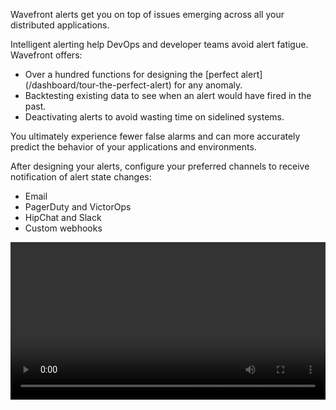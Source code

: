 <div class="container-fluid">
<div class="row">
<p class="lead">Wavefront alerts get you on top of issues emerging across all your distributed applications. </p>
</div>

<div class="row">
<div class="col-sm-12 col-md-6">
<p>Intelligent alerting help DevOps and developer teams avoid alert fatigue. Wavefront offers:</p>
<ul>
<li>Over a hundred functions for designing the [perfect alert](/dashboard/tour-the-perfect-alert) for any anomaly.</li>
<li>Backtesting existing data to see when an alert would have fired in the past.</li>
<li>Deactivating alerts to avoid wasting time on sidelined systems.
</ul>

<p>You ultimately experience fewer false alarms and can more accurately predict the behavior of your applications and environments.</p>

<p>After designing your alerts, configure your preferred channels to receive notification of alert state changes:</p>
<ul>
<li>Email</li>
<li>PagerDuty and VictorOps</li>
<li>HipChat and Slack</li>
<li>Custom webhooks</li>
</ul>
</div>
<div class="col-sm-12 col-md-6">
<video width="100%" controls autoplay loop><source src="images/onboarding-alerts.mp4" type="video/mp4">Your browser does not support HTML5 video.</video>
</div>
</div>
</div>
